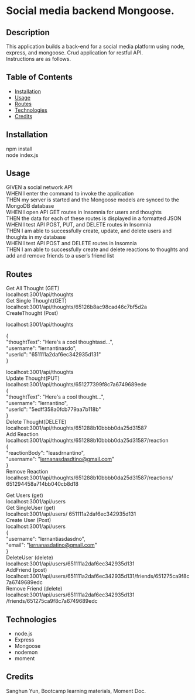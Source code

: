 # Social media backend Mongoose.
## Description

This application builds a back-end for a social media platform using node, express, and mongoose. Crud application for restful API.
<br />
Instructions are as follows.
<br />
## Table of Contents 
- [Installation](#installation)
- [Usage](#usage)
- [Routes](#routes)
- [Technologies](#technologies)
- [Credits](#credits)

## Installation

npm install
<br />
node index.js

## Usage

GIVEN a social network API<br />
WHEN I enter the command to invoke the application<br />
THEN my server is started and the Mongoose models are synced to the MongoDB database<br />
WHEN I open API GET routes in Insomnia for users and thoughts<br />
THEN the data for each of these routes is displayed in a formatted JSON<br />
WHEN I test API POST, PUT, and DELETE routes in Insomnia<br />
THEN I am able to successfully create, update, and delete users and thoughts in my database<br />
WHEN I test API POST and DELETE routes in Insomnia<br />
THEN I am able to successfully create and delete reactions to thoughts and add and remove friends to a user’s friend list<br />

## Routes

Get All Thought (GET)<br />
localhost:3001/api/thoughts<br />
Get Single Thought(GET)<br />
localhost:3001/api/thoughts/65126b8ac98cad46c7bf5d2a<br />
CreateThought (Post)<br />

localhost:3001/api/thoughts<br />

{<br />
  "thoughtText": "Here's a cool thoughtasd...",<br />
  "username": "lernantinasdo",<br />
  "userId": "651111a2daf6ec342935d131"<br />
}<br />

localhost:3001/api/thoughts<br />
Update Thought(PUT)<br />
localhost:3001/api/thoughts/651277399f8c7a6749689ede<br />
{<br />
  "thoughtText": "Here's a cool thought...",<br />
  "username": "lernantino",<br />
  "userId": "5edff358a0fcb779aa7b118b"<br />
}<br />
Delete Thought(DELETE)<br />
localhost:3001/api/thoughts/651288b10bbbb0da25d31587<br />
Add Reaction<br />
localhost:3001/api/thoughts/651288b10bbbb0da25d31587/reaction<br />
{<br />
  "reactionBody": "leasdrnantino",<br />
  "username": "lernanasdasdtino@gmail.com"<br />
}<br />
Remove Reaction<br />
localhost:3001/api/thoughts/651288b10bbbb0da25d31587/reactions/ 651294458a714bb040cb8d18<br />


Get Users (get)<br />
localhost:3001/api/users<br />
Get SingleUser (get)<br />
localhost:3001/api/users/ 651111a2daf6ec342935d131<br />
Create User (Post)<br />
localhost:3001/api/users<br />
{<br />
  "username": "lernantiasdasdno",<br />
  "email": "lernanasdatino@gmail.com"<br />
}<br />
DeleteUser (delete)<br />
localhost:3001/api/users/651111a2daf6ec342935d131<br />
AddFriend (post)<br />
localhost:3001/api/users/651111a2daf6ec342935d131/friends/651275ca9f8c7a6749689edc<br />
Remove Friend (delete)<br />
localhost:3001/api/users/651111a2daf6ec342935d131 /friends/651275ca9f8c7a6749689edc<br />

## Technologies

- node.js
- Express
- Mongoose
- nodemon
- moment


## Credits

Sanghun Yun,
Bootcamp learning materials,
Moment Doc.
